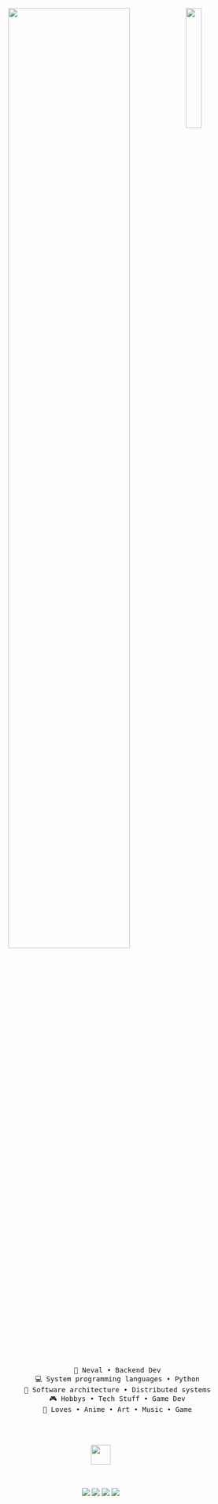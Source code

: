 <div align="center">
    <img src="ass" width="25%" align="right" />
    <img src="https://readme-typing-svg.demolab.com?font=Inconsolata&weight=500&size=50&duration=4000&pause=300&color=A7A459&center=true&vCenter=true&multiline=true&repeat=false&random=false&width=1300&height=140&lines=Hello+hallo;I'm+Neval%2C+a+tech+anime++girl+%E2%9C%A9" width="70%" />
    <br><br>
    <pre>
        💼 Neval • Backend Dev
        💻 System programming languages • Python
        📖 Software architecture • Distributed systems
        🎮 Hobbys • Tech Stuff • Game Dev
        💖 Loves • Anime • Art • Music • Game
    </pre>
    <br><br>
    <img src="https://media1.tenor.com/m/EIaESGrrstAAAAAC/elaina-majo-no-tabitabi.gif" height="40" />
    <br><br><br>
    
[![](https://img.shields.io/badge/steam-0a66c2)](https://steamcommunity.com/id/lauraneval)
[![](https://img.shields.io/badge/discord-6364ff)](https://discord.com/)
[![](https://img.shields.io/badge/osu!-ff66ab)](https://osu.ppy.sh/users/17730497)
[![](https://img.shields.io/badge/lauraneval-69899c)](https)
</div>

<!--
**lauraneval/lauraneval** is a ✨ _special_ ✨ repository because its `README.md` (this file) appears on your GitHub profile.

Here are some ideas to get you started:

- 🔭 I’m currently working on ...
- 🌱 I’m currently learning ...
- 👯 I’m looking to collaborate on ...
- 🤔 I’m looking for help with ...
- 💬 Ask me about ...
- 📫 How to reach me: ...
- 😄 Pronouns: ...
- ⚡ Fun fact: ...
-->
